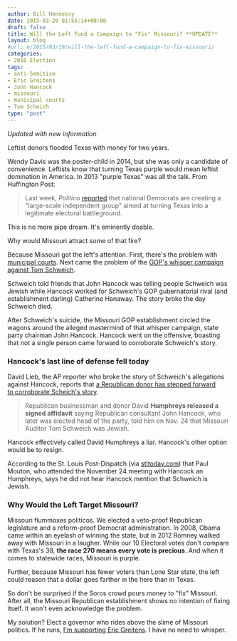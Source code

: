 ```yaml
---
author: Bill Hennessy
date: 2015-03-20 01:55:14+00:00
draft: false
title: Will the Left Fund a Campaign to "Fix" Missouri? **UPDATE**
layout: blog
#url: e/2015/03/19/will-the-left-fund-a-campaign-to-fix-missouri/
categories:
- 2016 Election
tags:
- anti-Semitism
- Eric Greitens
- John Hancock
- missouri
- municipal courts
- Tom Scheich
type: "post"
---
```


_Updated with new information_

Leftist donors flooded Texas with money for two years.

Wendy Davis was the poster-child in 2014, but she was only a candidate of convenience. Leftists know that turning Texas purple would mean leftist domination in America. In 2013 "purple Texas" was all the talk. From Huffington Post:



> Last week, _Politico_ [reported](https://www.politico.com/story/2013/01/democrats-launch-plan-to-turn-texas-blue-86651.html?hp=t1) that national Democrats are creating a "large-scale independent group" aimed at turning Texas into a legitimate electoral battleground.

This is no mere pipe dream. It's eminently doable.



Why would Missouri attract some of that fire?

Because Missouri got the left's attention. First, there's the problem with [municipal courts](https://hennessysview.com/2015/03/07/what-to-do-with-the-doj-report-on-ferguson/). Next came the problem of the [GOP's whisper campaign against Tom Schweich](https://hennessysview.com/2015/03/05/missouri-deserves-better/).

Schweich told friends that John Hancock was telling people Schweich was Jewish while Hancock worked for Schweich's GOP gubernatorial rival (and establishment darling) Catherine Hanaway. The story broke the day Schweich died.

After Schweich's suicide, the Missouri GOP establishment circled the wagons around the alleged mastermind of that whisper campaign, state party chairman John Hancock. Hancock went on the offensive, boasting that not a single person came forward to corroborate Schweich's story.



### Hancock's last line of defense fell today



David Lieb, the AP reporter who broke the story of Schweich's allegations against Hancock, reports that [a Republican donor has stepped forward to corroborate Scheich's story](https://news.yahoo.com/gop-donor-backs-claims-missouri-auditor-shot-himself-233906122.html;_ylt=A0LEVjlAYgtVnsIA8cQlnIlQ;_ylu=X3oDMTByMG04Z2o2BHNlYwNzcgRwb3MDMQRjb2xvA2JmMQR2dGlkAw--).



> Republican businessman and donor David **Humphreys released a signed affidavit** saying Republican consultant John Hancock, who later was elected head of the party, told him on Nov. 24 that Missouri Auditor Tom Schweich was Jewish.



Hancock effectively called David Humphreys a liar. Hancock's other option would be to resign.

According to the St. Louis Post-Dispatch (via [stltoday.com](https://www.stltoday.com/news/local/govt-and-politics/donor-s-affidavit-says-hancock-made-negative-remarks-about-schweich/article_0825fbe6-e99c-5a38-8252-421cc2d944db.html)) that Paul Mouton, who attended the November 24 meeting with Hancock an Humphreys, says he did not hear Hancock mention that Schweich is Jewish.



### Why Would the Left Target Missouri?



Missouri flummoxes politicos. We elected a veto-proof Republican legislature and a reform-proof Democrat administration. In 2008, Obama came within an eyelash of winning the state, but in 2012 Romney walked away with Missouri in a laugher. While our 10 Electoral votes don't compare with Texas's 38, **the race 270 means every vote is precious**. And when it comes to statewide races, Missouri is purple.

Further, because Missouri has fewer voters than Lone Star state, the left could reason that a dollar goes farther in the here than in Texas.

So don't be surprised if the Soros crowd pours money to "fix" Missouri. After all, the Missouri Republican establishment shows no intention of fixing itself. It won't even acknowledge the problem.

My solution? Elect a governor who rides above the slime of Missouri politics. If he runs, [I'm supporting Eric Greitens](https://hennessysview.com/2015/03/05/providence-and-hope-in-missouri/). I have no need to whisper.


